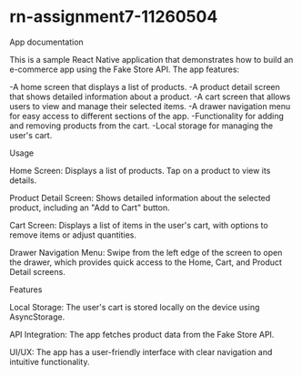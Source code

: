 # rn-assignment7-11260504

App documentation

This is a sample React Native application that demonstrates how to build an e-commerce app using the Fake Store API. The app features:

-A home screen that displays a list of products.
-A product detail screen that shows detailed information about a product.
-A cart screen that allows users to view and manage their selected items.
-A drawer navigation menu for easy access to different sections of the app.
-Functionality for adding and removing products from the cart.
-Local storage for managing the user's cart.

Usage

Home Screen: Displays a list of products. Tap on a product to view its details.

Product Detail Screen: Shows detailed information about the selected product, including an "Add to Cart" button.

Cart Screen: Displays a list of items in the user's cart, with options to remove items or adjust quantities.

Drawer Navigation Menu: Swipe from the left edge of the screen to open the drawer, which provides quick access to the Home, Cart, and Product Detail screens.

Features

Local Storage: The user's cart is stored locally on the device using AsyncStorage.

API Integration: The app fetches product data from the Fake Store API.

UI/UX: The app has a user-friendly interface with clear navigation and intuitive functionality.
